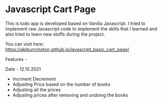 # Javascript Cart Page
This is todo app is developed based on Vanilla Javascript. I tried to implement raw Javascript code to implement the skills that I learned and also tried to learn new stuffs during the project.

You can visit here: https://akiburrchoton.github.io/javascript_basic_cart_page/



Features - 

Date - 12.10.2021
- Incrment Decrement
- Adjusitng Price based on the number of books
- Adjusting all the prices
- Adjusting prices after removing and undoing the books
